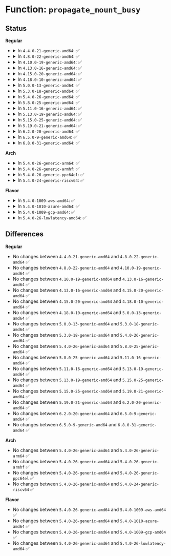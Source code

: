 # Function: <code>propagate_mount_busy</code>

## Status
<b>Regular</b>
<ul>
<li>
<details>
<summary>In <code>4.4.0-21-generic-amd64</code>: ✅</summary>

```c
int propagate_mount_busy(struct mount * mnt, int refcnt)
```

```json
{
  "name": "propagate_mount_busy",
  "collision_type": "Unique Global",
  "inline_type": "No",
  "funcs": [
    {
      "addr": 18446744071581192688,
      "name": "propagate_mount_busy",
      "external": true,
      "loc": "fs/pnode.c:337",
      "file": "fs/pnode.c",
      "inline": "seen, unknown",
      "caller_inline": [],
      "caller_func": [
        "fs/namespace.c:may_umount",
        "fs/namespace.c:mark_mounts_for_expiry",
        "fs/namespace.c:do_umount",
        "fs/namespace.c:do_umount"
      ]
    }
  ],
  "symbols": [
    {
      "addr": 18446744071581192688,
      "name": "propagate_mount_busy",
      "section": ".text",
      "bind": "STB_GLOBAL",
      "size": 281
    }
  ]
}
```
</details>
</li>
<li>
<details>
<summary>In <code>4.8.0-22-generic-amd64</code>: ✅</summary>

```c
int propagate_mount_busy(struct mount * mnt, int refcnt)
```

```json
{
  "name": "propagate_mount_busy",
  "collision_type": "Unique Global",
  "inline_type": "No",
  "funcs": [
    {
      "addr": 18446744071581356736,
      "name": "propagate_mount_busy",
      "external": true,
      "loc": "fs/pnode.c:345",
      "file": "fs/pnode.c",
      "inline": "seen, unknown",
      "caller_inline": [],
      "caller_func": [
        "fs/namespace.c:mark_mounts_for_expiry",
        "fs/namespace.c:do_umount",
        "fs/namespace.c:do_umount",
        "fs/namespace.c:may_umount"
      ]
    }
  ],
  "symbols": [
    {
      "addr": 18446744071581356736,
      "name": "propagate_mount_busy",
      "section": ".text",
      "bind": "STB_GLOBAL",
      "size": 287
    }
  ]
}
```
</details>
</li>
<li>
<details>
<summary>In <code>4.10.0-19-generic-amd64</code>: ✅</summary>

```c
int propagate_mount_busy(struct mount * mnt, int refcnt)
```

```json
{
  "name": "propagate_mount_busy",
  "collision_type": "Unique Global",
  "inline_type": "No",
  "funcs": [
    {
      "addr": 18446744071581435632,
      "name": "propagate_mount_busy",
      "external": true,
      "loc": "fs/pnode.c:358",
      "file": "fs/pnode.c",
      "inline": "seen, unknown",
      "caller_inline": [],
      "caller_func": [
        "fs/namespace.c:mark_mounts_for_expiry",
        "fs/namespace.c:do_umount",
        "fs/namespace.c:do_umount",
        "fs/namespace.c:may_umount"
      ]
    }
  ],
  "symbols": [
    {
      "addr": 18446744071581435632,
      "name": "propagate_mount_busy",
      "section": ".text",
      "bind": "STB_GLOBAL",
      "size": 358
    }
  ]
}
```
</details>
</li>
<li>
<details>
<summary>In <code>4.13.0-16-generic-amd64</code>: ✅</summary>

```c
int propagate_mount_busy(struct mount * mnt, int refcnt)
```

```json
{
  "name": "propagate_mount_busy",
  "collision_type": "Unique Global",
  "inline_type": "No",
  "funcs": [
    {
      "addr": 18446744071581489696,
      "name": "propagate_mount_busy",
      "external": true,
      "loc": "fs/pnode.c:376",
      "file": "fs/pnode.c",
      "inline": "seen, unknown",
      "caller_inline": [],
      "caller_func": [
        "fs/namespace.c:mark_mounts_for_expiry",
        "fs/namespace.c:do_umount",
        "fs/namespace.c:do_umount",
        "fs/namespace.c:may_umount"
      ]
    }
  ],
  "symbols": [
    {
      "addr": 18446744071581489696,
      "name": "propagate_mount_busy",
      "section": ".text",
      "bind": "STB_GLOBAL",
      "size": 360
    }
  ]
}
```
</details>
</li>
<li>
<details>
<summary>In <code>4.15.0-20-generic-amd64</code>: ✅</summary>

```c
int propagate_mount_busy(struct mount * mnt, int refcnt)
```

```json
{
  "name": "propagate_mount_busy",
  "collision_type": "Unique Global",
  "inline_type": "No",
  "funcs": [
    {
      "addr": 18446744071581631648,
      "name": "propagate_mount_busy",
      "external": true,
      "loc": "fs/pnode.c:376",
      "file": "fs/pnode.c",
      "inline": "seen, unknown",
      "caller_inline": [],
      "caller_func": [
        "fs/namespace.c:mark_mounts_for_expiry",
        "fs/namespace.c:do_umount",
        "fs/namespace.c:do_umount",
        "fs/namespace.c:may_umount"
      ]
    }
  ],
  "symbols": [
    {
      "addr": 18446744071581631648,
      "name": "propagate_mount_busy",
      "section": ".text",
      "bind": "STB_GLOBAL",
      "size": 360
    }
  ]
}
```
</details>
</li>
<li>
<details>
<summary>In <code>4.18.0-10-generic-amd64</code>: ✅</summary>

```c
int propagate_mount_busy(struct mount * mnt, int refcnt)
```

```json
{
  "name": "propagate_mount_busy",
  "collision_type": "Unique Global",
  "inline_type": "No",
  "funcs": [
    {
      "addr": 18446744071581790272,
      "name": "propagate_mount_busy",
      "external": true,
      "loc": "fs/pnode.c:376",
      "file": "fs/pnode.c",
      "inline": "seen, unknown",
      "caller_inline": [],
      "caller_func": [
        "fs/namespace.c:mark_mounts_for_expiry",
        "fs/namespace.c:ksys_umount",
        "fs/namespace.c:ksys_umount",
        "fs/namespace.c:may_umount"
      ]
    }
  ],
  "symbols": [
    {
      "addr": 18446744071581790272,
      "name": "propagate_mount_busy",
      "section": ".text",
      "bind": "STB_GLOBAL",
      "size": 343
    }
  ]
}
```
</details>
</li>
<li>
<details>
<summary>In <code>5.0.0-13-generic-amd64</code>: ✅</summary>

```c
int propagate_mount_busy(struct mount * mnt, int refcnt)
```

```json
{
  "name": "propagate_mount_busy",
  "collision_type": "Unique Global",
  "inline_type": "No",
  "funcs": [
    {
      "addr": 18446744071581877168,
      "name": "propagate_mount_busy",
      "external": true,
      "loc": "fs/pnode.c:377",
      "file": "fs/pnode.c",
      "inline": "seen, unknown",
      "caller_inline": [],
      "caller_func": [
        "fs/namespace.c:mark_mounts_for_expiry",
        "fs/namespace.c:ksys_umount",
        "fs/namespace.c:ksys_umount",
        "fs/namespace.c:may_umount"
      ]
    }
  ],
  "symbols": [
    {
      "addr": 18446744071581877168,
      "name": "propagate_mount_busy",
      "section": ".text",
      "bind": "STB_GLOBAL",
      "size": 343
    }
  ]
}
```
</details>
</li>
<li>
<details>
<summary>In <code>5.3.0-18-generic-amd64</code>: ✅</summary>

```c
int propagate_mount_busy(struct mount * mnt, int refcnt)
```

```json
{
  "name": "propagate_mount_busy",
  "collision_type": "Unique Global",
  "inline_type": "No",
  "funcs": [
    {
      "addr": 18446744071582002080,
      "name": "propagate_mount_busy",
      "external": true,
      "loc": "fs/pnode.c:370",
      "file": "fs/pnode.c",
      "inline": "seen, unknown",
      "caller_inline": [],
      "caller_func": [
        "fs/namespace.c:mark_mounts_for_expiry",
        "fs/namespace.c:ksys_umount",
        "fs/namespace.c:ksys_umount",
        "fs/namespace.c:may_umount"
      ]
    }
  ],
  "symbols": [
    {
      "addr": 18446744071582002080,
      "name": "propagate_mount_busy",
      "section": ".text",
      "bind": "STB_GLOBAL",
      "size": 350
    }
  ]
}
```
</details>
</li>
<li>
<details>
<summary>In <code>5.4.0-26-generic-amd64</code>: ✅</summary>

```c
int propagate_mount_busy(struct mount * mnt, int refcnt)
```

```json
{
  "name": "propagate_mount_busy",
  "collision_type": "Unique Global",
  "inline_type": "No",
  "funcs": [
    {
      "addr": 18446744071582080032,
      "name": "propagate_mount_busy",
      "external": true,
      "loc": "fs/pnode.c:370",
      "file": "fs/pnode.c",
      "inline": "seen, unknown",
      "caller_inline": [],
      "caller_func": [
        "fs/namespace.c:mark_mounts_for_expiry",
        "fs/namespace.c:ksys_umount",
        "fs/namespace.c:ksys_umount",
        "fs/namespace.c:may_umount"
      ]
    }
  ],
  "symbols": [
    {
      "addr": 18446744071582080032,
      "name": "propagate_mount_busy",
      "section": ".text",
      "bind": "STB_GLOBAL",
      "size": 350
    }
  ]
}
```
</details>
</li>
<li>
<details>
<summary>In <code>5.8.0-25-generic-amd64</code>: ✅</summary>

```c
int propagate_mount_busy(struct mount * mnt, int refcnt)
```

```json
{
  "name": "propagate_mount_busy",
  "collision_type": "Unique Global",
  "inline_type": "No",
  "funcs": [
    {
      "addr": 18446744071582316016,
      "name": "propagate_mount_busy",
      "external": true,
      "loc": "fs/pnode.c:369",
      "file": "fs/pnode.c",
      "inline": "seen, unknown",
      "caller_inline": [],
      "caller_func": [
        "fs/namespace.c:shrink_submounts",
        "fs/namespace.c:mark_mounts_for_expiry",
        "fs/namespace.c:do_umount",
        "fs/namespace.c:may_umount"
      ]
    }
  ],
  "symbols": [
    {
      "addr": 18446744071582316016,
      "name": "propagate_mount_busy",
      "section": ".text",
      "bind": "STB_GLOBAL",
      "size": 408
    }
  ]
}
```
</details>
</li>
<li>
<details>
<summary>In <code>5.11.0-16-generic-amd64</code>: ✅</summary>

```c
int propagate_mount_busy(struct mount * mnt, int refcnt)
```

```json
{
  "name": "propagate_mount_busy",
  "collision_type": "Unique Global",
  "inline_type": "No",
  "funcs": [
    {
      "addr": 18446744071582368944,
      "name": "propagate_mount_busy",
      "external": true,
      "loc": "fs/pnode.c:369",
      "file": "fs/pnode.c",
      "inline": "seen, unknown",
      "caller_inline": [],
      "caller_func": [
        "fs/namespace.c:shrink_submounts",
        "fs/namespace.c:mark_mounts_for_expiry",
        "fs/namespace.c:do_umount",
        "fs/namespace.c:may_umount"
      ]
    }
  ],
  "symbols": [
    {
      "addr": 18446744071582368944,
      "name": "propagate_mount_busy",
      "section": ".text",
      "bind": "STB_GLOBAL",
      "size": 240
    }
  ]
}
```
</details>
</li>
<li>
<details>
<summary>In <code>5.13.0-19-generic-amd64</code>: ✅</summary>

```c
int propagate_mount_busy(struct mount * mnt, int refcnt)
```

```json
{
  "name": "propagate_mount_busy",
  "collision_type": "Unique Global",
  "inline_type": "No",
  "funcs": [
    {
      "addr": 18446744071582396272,
      "name": "propagate_mount_busy",
      "external": true,
      "loc": "fs/pnode.c:369",
      "file": "fs/pnode.c",
      "inline": "seen, unknown",
      "caller_inline": [],
      "caller_func": [
        "fs/namespace.c:mark_mounts_for_expiry",
        "fs/namespace.c:do_umount",
        "fs/namespace.c:do_umount",
        "fs/namespace.c:may_umount"
      ]
    }
  ],
  "symbols": [
    {
      "addr": 18446744071582396272,
      "name": "propagate_mount_busy",
      "section": ".text",
      "bind": "STB_GLOBAL",
      "size": 240
    }
  ]
}
```
</details>
</li>
<li>
<details>
<summary>In <code>5.15.0-25-generic-amd64</code>: ✅</summary>

```c
int propagate_mount_busy(struct mount * mnt, int refcnt)
```

```json
{
  "name": "propagate_mount_busy",
  "collision_type": "Unique Global",
  "inline_type": "No",
  "funcs": [
    {
      "addr": 18446744071582717808,
      "name": "propagate_mount_busy",
      "external": true,
      "loc": "fs/pnode.c:369",
      "file": "fs/pnode.c",
      "inline": "seen, unknown",
      "caller_inline": [],
      "caller_func": [
        "fs/namespace.c:mark_mounts_for_expiry",
        "fs/namespace.c:do_umount",
        "fs/namespace.c:do_umount",
        "fs/namespace.c:may_umount"
      ]
    }
  ],
  "symbols": [
    {
      "addr": 18446744071582717808,
      "name": "propagate_mount_busy",
      "section": ".text",
      "bind": "STB_GLOBAL",
      "size": 240
    }
  ]
}
```
</details>
</li>
<li>
<details>
<summary>In <code>5.19.0-21-generic-amd64</code>: ✅</summary>

```c
int propagate_mount_busy(struct mount * mnt, int refcnt)
```

```json
{
  "name": "propagate_mount_busy",
  "collision_type": "Unique Global",
  "inline_type": "No",
  "funcs": [
    {
      "addr": 18446744071583262464,
      "name": "propagate_mount_busy",
      "external": true,
      "loc": "fs/pnode.c:369",
      "file": "fs/pnode.c",
      "inline": "seen, unknown",
      "caller_inline": [],
      "caller_func": [
        "fs/namespace.c:mark_mounts_for_expiry",
        "fs/namespace.c:do_umount",
        "fs/namespace.c:do_umount",
        "fs/namespace.c:may_umount"
      ]
    }
  ],
  "symbols": [
    {
      "addr": 18446744071583262464,
      "name": "propagate_mount_busy",
      "section": ".text",
      "bind": "STB_GLOBAL",
      "size": 249
    }
  ]
}
```
</details>
</li>
<li>
<details>
<summary>In <code>6.2.0-20-generic-amd64</code>: ✅</summary>

```c
int propagate_mount_busy(struct mount * mnt, int refcnt)
```

```json
{
  "name": "propagate_mount_busy",
  "collision_type": "Unique Global",
  "inline_type": "No",
  "funcs": [
    {
      "addr": 18446744071583844160,
      "name": "propagate_mount_busy",
      "external": true,
      "loc": "fs/pnode.c:369",
      "file": "fs/pnode.c",
      "inline": "seen, unknown",
      "caller_inline": [],
      "caller_func": [
        "fs/namespace.c:mark_mounts_for_expiry",
        "fs/namespace.c:do_umount",
        "fs/namespace.c:do_umount",
        "fs/namespace.c:may_umount"
      ]
    }
  ],
  "symbols": [
    {
      "addr": 18446744071583844160,
      "name": "propagate_mount_busy",
      "section": ".text",
      "bind": "STB_GLOBAL",
      "size": 249
    }
  ]
}
```
</details>
</li>
<li>
<details>
<summary>In <code>6.5.0-9-generic-amd64</code>: ✅</summary>

```c
int propagate_mount_busy(struct mount * mnt, int refcnt)
```

```json
{
  "name": "propagate_mount_busy",
  "collision_type": "Unique Global",
  "inline_type": "No",
  "funcs": [
    {
      "addr": 18446744071584062400,
      "name": "propagate_mount_busy",
      "external": true,
      "loc": "fs/pnode.c:407",
      "file": "fs/pnode.c",
      "inline": "seen, unknown",
      "caller_inline": [],
      "caller_func": [
        "fs/namespace.c:mark_mounts_for_expiry",
        "fs/namespace.c:do_umount",
        "fs/namespace.c:do_umount",
        "fs/namespace.c:may_umount"
      ]
    }
  ],
  "symbols": [
    {
      "addr": 18446744071584062400,
      "name": "propagate_mount_busy",
      "section": ".text",
      "bind": "STB_GLOBAL",
      "size": 249
    }
  ]
}
```
</details>
</li>
<li>
<details>
<summary>In <code>6.8.0-31-generic-amd64</code>: ✅</summary>

```c
int propagate_mount_busy(struct mount * mnt, int refcnt)
```

```json
{
  "name": "propagate_mount_busy",
  "collision_type": "Unique Global",
  "inline_type": "No",
  "funcs": [
    {
      "addr": 18446744071584277536,
      "name": "propagate_mount_busy",
      "external": true,
      "loc": "fs/pnode.c:407",
      "file": "fs/pnode.c",
      "inline": "seen, unknown",
      "caller_inline": [],
      "caller_func": [
        "fs/namespace.c:mark_mounts_for_expiry",
        "fs/namespace.c:do_umount",
        "fs/namespace.c:do_umount",
        "fs/namespace.c:may_umount"
      ]
    }
  ],
  "symbols": [
    {
      "addr": 18446744071584277536,
      "name": "propagate_mount_busy",
      "section": ".text",
      "bind": "STB_GLOBAL",
      "size": 249
    }
  ]
}
```
</details>
</li>
</ul>
<b>Arch</b>
<ul>
<li>
<details>
<summary>In <code>5.4.0-26-generic-arm64</code>: ✅</summary>

```c
int propagate_mount_busy(struct mount * mnt, int refcnt)
```

```json
{
  "name": "propagate_mount_busy",
  "collision_type": "Unique Global",
  "inline_type": "No",
  "funcs": [
    {
      "addr": 18446603336493614696,
      "name": "propagate_mount_busy",
      "external": true,
      "loc": "fs/pnode.c:370",
      "file": "fs/pnode.c",
      "inline": "seen, unknown",
      "caller_inline": [],
      "caller_func": [
        "fs/namespace.c:mark_mounts_for_expiry",
        "fs/namespace.c:ksys_umount",
        "fs/namespace.c:ksys_umount",
        "fs/namespace.c:may_umount"
      ]
    }
  ],
  "symbols": [
    {
      "addr": 18446603336493614696,
      "name": "propagate_mount_busy",
      "section": ".text",
      "bind": "STB_GLOBAL",
      "size": 348
    }
  ]
}
```
</details>
</li>
<li>
<details>
<summary>In <code>5.4.0-26-generic-armhf</code>: ✅</summary>

```c
int propagate_mount_busy(struct mount * mnt, int refcnt)
```

```json
{
  "name": "propagate_mount_busy",
  "collision_type": "Unique Global",
  "inline_type": "No",
  "funcs": [
    {
      "addr": 3227156972,
      "name": "propagate_mount_busy",
      "external": true,
      "loc": "fs/pnode.c:370",
      "file": "fs/pnode.c",
      "inline": "seen, unknown",
      "caller_inline": [],
      "caller_func": [
        "fs/namespace.c:mark_mounts_for_expiry",
        "fs/namespace.c:do_umount",
        "fs/namespace.c:do_umount",
        "fs/namespace.c:may_umount"
      ]
    }
  ],
  "symbols": [
    {
      "addr": 3227156972,
      "name": "propagate_mount_busy",
      "section": ".text",
      "bind": "STB_GLOBAL",
      "size": 356
    }
  ]
}
```
</details>
</li>
<li>
<details>
<summary>In <code>5.4.0-26-generic-ppc64el</code>: ✅</summary>

```c
int propagate_mount_busy(struct mount * mnt, int refcnt)
```

```json
{
  "name": "propagate_mount_busy",
  "collision_type": "Unique Global",
  "inline_type": "No",
  "funcs": [
    {
      "addr": 13835058055287201216,
      "name": "propagate_mount_busy",
      "external": true,
      "loc": "fs/pnode.c:370",
      "file": "fs/pnode.c",
      "inline": "seen, unknown",
      "caller_inline": [],
      "caller_func": [
        "fs/namespace.c:mark_mounts_for_expiry",
        "fs/namespace.c:ksys_umount",
        "fs/namespace.c:ksys_umount",
        "fs/namespace.c:may_umount"
      ]
    }
  ],
  "symbols": [
    {
      "addr": 13835058055287201216,
      "name": "propagate_mount_busy",
      "section": ".text",
      "bind": "STB_GLOBAL",
      "size": 520
    }
  ]
}
```
</details>
</li>
<li>
<details>
<summary>In <code>5.4.0-24-generic-riscv64</code>: ✅</summary>

```c
int propagate_mount_busy(struct mount * mnt, int refcnt)
```

```json
{
  "name": "propagate_mount_busy",
  "collision_type": "Unique Global",
  "inline_type": "No",
  "funcs": [
    {
      "addr": 18446743936273259358,
      "name": "propagate_mount_busy",
      "external": true,
      "loc": "fs/pnode.c:370",
      "file": "fs/pnode.c",
      "inline": "seen, unknown",
      "caller_inline": [],
      "caller_func": [
        "fs/namespace.c:mark_mounts_for_expiry",
        "fs/namespace.c:ksys_umount",
        "fs/namespace.c:ksys_umount",
        "fs/namespace.c:may_umount"
      ]
    }
  ],
  "symbols": [
    {
      "addr": 18446743936273259358,
      "name": "propagate_mount_busy",
      "section": ".text",
      "bind": "STB_GLOBAL",
      "size": 282
    }
  ]
}
```
</details>
</li>
</ul>
<b>Flavor</b>
<ul>
<li>
<details>
<summary>In <code>5.4.0-1009-aws-amd64</code>: ✅</summary>

```c
int propagate_mount_busy(struct mount * mnt, int refcnt)
```

```json
{
  "name": "propagate_mount_busy",
  "collision_type": "Unique Global",
  "inline_type": "No",
  "funcs": [
    {
      "addr": 18446744071582048768,
      "name": "propagate_mount_busy",
      "external": true,
      "loc": "fs/pnode.c:370",
      "file": "fs/pnode.c",
      "inline": "seen, unknown",
      "caller_inline": [],
      "caller_func": [
        "fs/namespace.c:mark_mounts_for_expiry",
        "fs/namespace.c:ksys_umount",
        "fs/namespace.c:ksys_umount",
        "fs/namespace.c:may_umount"
      ]
    }
  ],
  "symbols": [
    {
      "addr": 18446744071582048768,
      "name": "propagate_mount_busy",
      "section": ".text",
      "bind": "STB_GLOBAL",
      "size": 350
    }
  ]
}
```
</details>
</li>
<li>
<details>
<summary>In <code>5.4.0-1010-azure-amd64</code>: ✅</summary>

```c
int propagate_mount_busy(struct mount * mnt, int refcnt)
```

```json
{
  "name": "propagate_mount_busy",
  "collision_type": "Unique Global",
  "inline_type": "No",
  "funcs": [
    {
      "addr": 18446744071581986320,
      "name": "propagate_mount_busy",
      "external": true,
      "loc": "fs/pnode.c:370",
      "file": "fs/pnode.c",
      "inline": "seen, unknown",
      "caller_inline": [],
      "caller_func": [
        "fs/namespace.c:mark_mounts_for_expiry",
        "fs/namespace.c:ksys_umount",
        "fs/namespace.c:ksys_umount",
        "fs/namespace.c:may_umount"
      ]
    }
  ],
  "symbols": [
    {
      "addr": 18446744071581986320,
      "name": "propagate_mount_busy",
      "section": ".text",
      "bind": "STB_GLOBAL",
      "size": 350
    }
  ]
}
```
</details>
</li>
<li>
<details>
<summary>In <code>5.4.0-1009-gcp-amd64</code>: ✅</summary>

```c
int propagate_mount_busy(struct mount * mnt, int refcnt)
```

```json
{
  "name": "propagate_mount_busy",
  "collision_type": "Unique Global",
  "inline_type": "No",
  "funcs": [
    {
      "addr": 18446744071582040048,
      "name": "propagate_mount_busy",
      "external": true,
      "loc": "fs/pnode.c:370",
      "file": "fs/pnode.c",
      "inline": "seen, unknown",
      "caller_inline": [],
      "caller_func": [
        "fs/namespace.c:mark_mounts_for_expiry",
        "fs/namespace.c:ksys_umount",
        "fs/namespace.c:ksys_umount",
        "fs/namespace.c:may_umount"
      ]
    }
  ],
  "symbols": [
    {
      "addr": 18446744071582040048,
      "name": "propagate_mount_busy",
      "section": ".text",
      "bind": "STB_GLOBAL",
      "size": 350
    }
  ]
}
```
</details>
</li>
<li>
<details>
<summary>In <code>5.4.0-26-lowlatency-amd64</code>: ✅</summary>

```c
int propagate_mount_busy(struct mount * mnt, int refcnt)
```

```json
{
  "name": "propagate_mount_busy",
  "collision_type": "Unique Global",
  "inline_type": "No",
  "funcs": [
    {
      "addr": 18446744071582111776,
      "name": "propagate_mount_busy",
      "external": true,
      "loc": "fs/pnode.c:370",
      "file": "fs/pnode.c",
      "inline": "seen, unknown",
      "caller_inline": [],
      "caller_func": [
        "fs/namespace.c:mark_mounts_for_expiry",
        "fs/namespace.c:ksys_umount",
        "fs/namespace.c:ksys_umount",
        "fs/namespace.c:may_umount"
      ]
    }
  ],
  "symbols": [
    {
      "addr": 18446744071582111776,
      "name": "propagate_mount_busy",
      "section": ".text",
      "bind": "STB_GLOBAL",
      "size": 350
    }
  ]
}
```
</details>
</li>
</ul>

## Differences
<b>Regular</b>
<ul>
<li>
No changes between <code>4.4.0-21-generic-amd64</code> and <code>4.8.0-22-generic-amd64</code> ✅
</li>
<li>
No changes between <code>4.8.0-22-generic-amd64</code> and <code>4.10.0-19-generic-amd64</code> ✅
</li>
<li>
No changes between <code>4.10.0-19-generic-amd64</code> and <code>4.13.0-16-generic-amd64</code> ✅
</li>
<li>
No changes between <code>4.13.0-16-generic-amd64</code> and <code>4.15.0-20-generic-amd64</code> ✅
</li>
<li>
No changes between <code>4.15.0-20-generic-amd64</code> and <code>4.18.0-10-generic-amd64</code> ✅
</li>
<li>
No changes between <code>4.18.0-10-generic-amd64</code> and <code>5.0.0-13-generic-amd64</code> ✅
</li>
<li>
No changes between <code>5.0.0-13-generic-amd64</code> and <code>5.3.0-18-generic-amd64</code> ✅
</li>
<li>
No changes between <code>5.3.0-18-generic-amd64</code> and <code>5.4.0-26-generic-amd64</code> ✅
</li>
<li>
No changes between <code>5.4.0-26-generic-amd64</code> and <code>5.8.0-25-generic-amd64</code> ✅
</li>
<li>
No changes between <code>5.8.0-25-generic-amd64</code> and <code>5.11.0-16-generic-amd64</code> ✅
</li>
<li>
No changes between <code>5.11.0-16-generic-amd64</code> and <code>5.13.0-19-generic-amd64</code> ✅
</li>
<li>
No changes between <code>5.13.0-19-generic-amd64</code> and <code>5.15.0-25-generic-amd64</code> ✅
</li>
<li>
No changes between <code>5.15.0-25-generic-amd64</code> and <code>5.19.0-21-generic-amd64</code> ✅
</li>
<li>
No changes between <code>5.19.0-21-generic-amd64</code> and <code>6.2.0-20-generic-amd64</code> ✅
</li>
<li>
No changes between <code>6.2.0-20-generic-amd64</code> and <code>6.5.0-9-generic-amd64</code> ✅
</li>
<li>
No changes between <code>6.5.0-9-generic-amd64</code> and <code>6.8.0-31-generic-amd64</code> ✅
</li>
</ul>
<b>Arch</b>
<ul>
<li>
No changes between <code>5.4.0-26-generic-amd64</code> and <code>5.4.0-26-generic-arm64</code> ✅
</li>
<li>
No changes between <code>5.4.0-26-generic-amd64</code> and <code>5.4.0-26-generic-armhf</code> ✅
</li>
<li>
No changes between <code>5.4.0-26-generic-amd64</code> and <code>5.4.0-26-generic-ppc64el</code> ✅
</li>
<li>
No changes between <code>5.4.0-26-generic-amd64</code> and <code>5.4.0-24-generic-riscv64</code> ✅
</li>
</ul>
<b>Flavor</b>
<ul>
<li>
No changes between <code>5.4.0-26-generic-amd64</code> and <code>5.4.0-1009-aws-amd64</code> ✅
</li>
<li>
No changes between <code>5.4.0-26-generic-amd64</code> and <code>5.4.0-1010-azure-amd64</code> ✅
</li>
<li>
No changes between <code>5.4.0-26-generic-amd64</code> and <code>5.4.0-1009-gcp-amd64</code> ✅
</li>
<li>
No changes between <code>5.4.0-26-generic-amd64</code> and <code>5.4.0-26-lowlatency-amd64</code> ✅
</li>
</ul>

